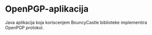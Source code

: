 # OpenPGP-aplikacija
Java aplikacija koja koriscenjem BouncyCastle biblioteke implementira OpenPGP protokol. 
